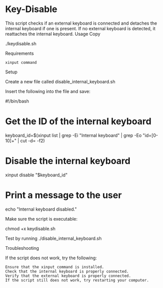 # Key-Disable

This script checks if an external keyboard is connected and detaches the internal keyboard if one is present. If no external keyboard is detected, it reattaches the internal keyboard.
Usage
Copy

./keydisable.sh

Requirements

    xinput command

Setup

Create a new file called disable_internal_keyboard.sh

Insert the following into the file and save:

#!/bin/bash

# Get the ID of the internal keyboard
keyboard_id=$(xinput list | grep -Ei "Internal keyboard" | grep -Eo "id=[0-10]+" | cut -d= -f2)

# Disable the internal keyboard
xinput disable "$keyboard_id"

# Print a message to the user
echo "Internal keyboard disabled."

Make sure the script is executable:

chmod +x keydisable.sh

Test by running ./disable_internal_keyboard.sh

Troubleshooting

If the script does not work, try the following:

    Ensure that the xinput command is installed.
    Check that the internal keyboard is properly connected.
    Verify that the external keyboard is properly connected.
    If the script still does not work, try restarting your computer.
